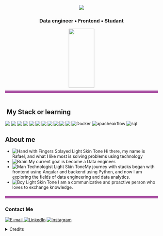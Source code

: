 
<div align="center">
<!-- <img height="320em" src="https://mir-s3-cdn-cf.behance.net/project_modules/1400_opt_1/81bb4b165684019.640b6038d133e.gif"/> -->
  <img height="350em" src="https://img.freepik.com/free-vector/software-engineer-concept-illustration_114360-3909.jpg?size=626&ext=jpg&ga=GA1.1.1856363548.1719843335&semt=sph"/>
</div>

<h3 align="center">
Data engineer • Frontend • Studant
</h3>

<div align='center'>

<div align="center">  
  <img width="41%" height="195px" src="https://github-readme-stats.vercel.app/api/top-langs/?username=Rafael-Levi&layout=compact&title_color=80F7D4&text_color=fff&bg_color=0d1117&border_color=fff0" />
  
</div>

</div>

<img src="asserts/cor_barra_roxa.png" width="100%" height="8px"/>

<div><br/>

## &nbsp;My Stack or learning
<div style ="display: inline_block">
<img src="https://skillicons.dev/icons?i=vscode" />
<img src="https://skillicons.dev/icons?i=html" />
<img src="https://skillicons.dev/icons?i=js" />
<img src="https://skillicons.dev/icons?i=css" />
<img src="https://skillicons.dev/icons?i=angular" />
<img src="https://skillicons.dev/icons?i=ts" />
<img src="https://skillicons.dev/icons?i=python" />
<img src="https://skillicons.dev/icons?i=aws" />
<img src="https://skillicons.dev/icons?i=git" />
<img src="https://skillicons.dev/icons?i=github" />
<img src="https://skillicons.dev/icons?i=postgres&theme=dark" />
<img align="top" height=40 width=40 alt="Docker" src="https://cdn.jsdelivr.net/gh/devicons/devicon@latest/icons/docker/docker-original-wordmark.svg" />
<img align="top" height=40 width=40 alt="apacheairflow" src="https://cdn.jsdelivr.net/gh/devicons/devicon@latest/icons/apacheairflow/apacheairflow-original.svg" />
<img align="top" height=40 width=40 alt="sql" src="https://cdn.jsdelivr.net/gh/devicons/devicon@latest/icons/azuresqldatabase/azuresqldatabase-original.svg" />
          
          

          
          


</div>

## About me

- <img src="https://raw.githubusercontent.com/Tarikul-Islam-Anik/Animated-Fluent-Emojis/master/Emojis/Hand%20gestures/Hand%20with%20Fingers%20Splayed%20Light%20Skin%20Tone.png" alt="Hand with Fingers Splayed Light Skin Tone" width="25" height="25" /> Hi there, my name is Rafael, and what I like most is solving problems using technology <br />
- <img src="https://raw.githubusercontent.com/Tarikul-Islam-Anik/Animated-Fluent-Emojis/master/Emojis/Hand%20gestures/Brain.png" alt="Brain" width="25" height="25" /> My current goal is become a Data engineer.<br />
- <img src="https://raw.githubusercontent.com/Tarikul-Islam-Anik/Animated-Fluent-Emojis/master/Emojis/People%20with%20professions/Man%20Technologist%20Light%20Skin%20Tone.png" alt="Man Technologist Light Skin Tone" width="25" height="25" />My journey with stacks began with frontend using Angular and backend using Python, and now I am exploring the fields of data engineering and data analytics.  <br />
- <img src="https://raw.githubusercontent.com/Tarikul-Islam-Anik/Animated-Fluent-Emojis/master/Emojis/People%20with%20professions/Boy%20Light%20Skin%20Tone.png" alt="Boy Light Skin Tone" width="25" height="25" /> I am a communicative and proactive person who loves to exchange knowledge.<br />

<img src="asserts/cor_barra_roxa.png" width="100%" height="8px"/>


<h3>Contact Me</h3>
<div align="left">
<p>
<a href="rafaellevicodur2@gmail.com">
<img src="https://img.shields.io/badge/-email-020114?style=for-the-badge&amp;logo=microsoft-outlook&amp;logoColor=6ED2B6&amp;color:FFF" alt="E-mail">
</a>
<a href="https://www.linkedin.com/in/rafael-levi-421445299/"><img src="https://img.shields.io/badge/-LinkedIn-020114?style=for-the-badge&amp;logo=linkedin&amp;logoColor=6ED2B6&amp;color:FFF" alt="LinkedIn"></a>
<a href="https://www.instagram.com/rafael_levi_vp/"><img width="30px" src="https://1000logos.net/wp-content/uploads/2017/02/insta-logo.png" alt="Instagram"></a></p>
</div>

<details align="left">
  <summary>Credits</summary> 
  - GitHub Stats by <a href="https://github.com/anuraghazra/github-readme-stats">anuraghazra</a>
  <br>
   - GitHub Streak by <a href="https://github.com/DenverCoder1/github-readme-streak-stats">DenverCoder1</a>
  <br>
  - Developer vector created by <a href="https://www.freepik.com/vectors/developer">storyset - www.freepik.com</a> (edited by author)
</details>
